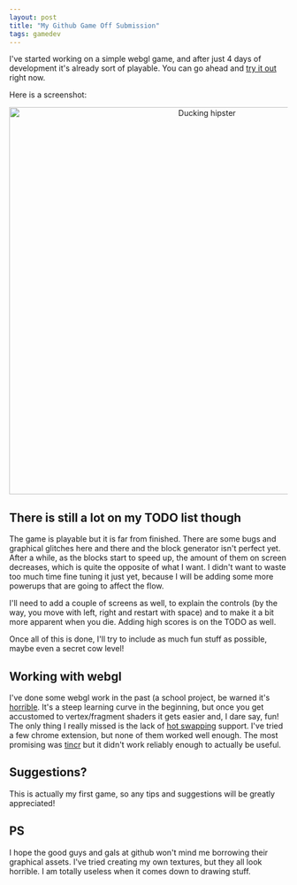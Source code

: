 ```yaml
---
layout: post
title: "My Github Game Off Submission"
tags: gamedev
---
```



I've started working on a simple webgl game, and after just 4 days of development it's already sort of playable. You can go ahead and [try it out](http://psywerx.github.com/game-off-2012/) right now.

Here is a screenshot:

<a href="/assets/pics/game-off-2012.png" style="text-align:center;"><img class="" src="/assets/pics/game-off-2012.png"  width="700" alt="Ducking hipster" /></a>



There is still a lot on my TODO list though
-------------------------------------------- 

The game is playable but it is far from finished. There are some bugs and graphical glitches here and there and the block generator isn't perfect yet. After a while, as the blocks start to speed up, the amount of them on screen decreases, which is quite the opposite of what I want. I didn't want to waste too much time fine tuning it just yet, because I will be adding some more powerups that are going to affect the flow. 

I'll need to add a couple of screens as well, to explain the controls (by the way, you move with left, right and restart with space) and to make it a bit more apparent when you die. Adding high scores is on the TODO as well. 

Once all of this is done, I'll try to include as much fun stuff as possible, maybe even a secret cow level!

Working with webgl
------------------

I've done some webgl work in the past (a school project, be warned it's [horrible](http://fri.psywerx.net/). It's a steep learning curve in the beginning, but once you get accustomed to vertex/fragment shaders it gets easier and, I dare say, fun! The only thing I really missed is the lack of [hot swapping](http://smotko.si/hotswapping/) support. I've tried a few chrome extension, but none of them worked well enough. The most promising was [tincr](https://chrome.google.com/webstore/detail/tincr/lfjbhpnjiajjgnjganiaggebdhhpnbih) but it didn't work reliably enough to actually be useful.

Suggestions?
------------

This is actually my first game, so any tips and suggestions will be greatly appreciated! 


PS
--

I hope the good guys and gals at github won't mind me borrowing their graphical assets. I've tried creating my own textures, but they all look horrible. I am totally useless when it comes down to drawing stuff.

